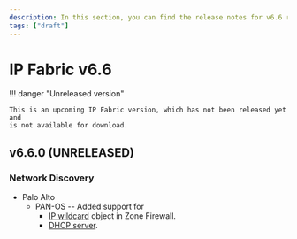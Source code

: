 ```yaml
---
description: In this section, you can find the release notes for v6.6 releases.
tags: ["draft"]
---
```


# IP Fabric v6.6

!!! danger "Unreleased version"

    This is an upcoming IP Fabric version, which has not been released yet and
    is not available for download.

## v6.6.0 (UNRELEASED)

### Network Discovery

- Palo Alto
  - PAN-OS -- Added support for
    - [IP wildcard](https://docs.paloaltonetworks.com/pan-os/9-1/pan-os-admin/policy/policy-objects) object in Zone Firewall.
    - [DHCP server](https://docs.paloaltonetworks.com/pan-os/9-1/pan-os-web-interface-help/network/network-dhcp/dhcp-server).
